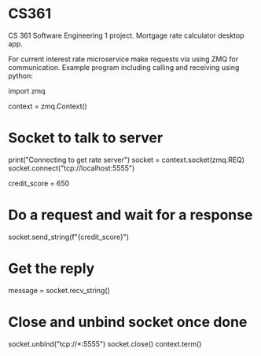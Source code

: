 # CS361
CS 361 Software Engineering 1 project. Mortgage rate calculator desktop app.

For current interest rate microservice make requests via using ZMQ for communication.
Example program including calling and receiving using python:

import zmq

context = zmq.Context()

#  Socket to talk to server
print("Connecting to get rate server")
socket = context.socket(zmq.REQ)
socket.connect("tcp://localhost:5555")

credit_score = 650

#  Do a request and wait for a response
socket.send_string(f"{credit_score}")

#  Get the reply
message = socket.recv_string()

# Close and unbind socket once done
socket.unbind("tcp://*:5555")
socket.close()
context.term()
